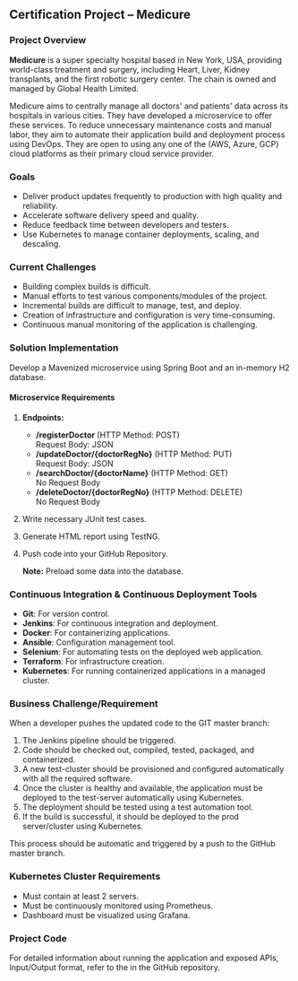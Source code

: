 ## Certification Project – Medicure


### Project Overview

**Medicure** is a super specialty hospital based in New York, USA, providing world-class treatment and surgery, including Heart, Liver, Kidney transplants, and the first robotic surgery center. The chain is owned and managed by Global Health Limited.

Medicure aims to centrally manage all doctors' and patients' data across its hospitals in various cities. They have developed a microservice to offer these services. To reduce unnecessary maintenance costs and manual labor, they aim to automate their application build and deployment process using DevOps. They are open to using any one of the (AWS, Azure, GCP) cloud platforms as their primary cloud service provider.

### Goals

- Deliver product updates frequently to production with high quality and reliability.
- Accelerate software delivery speed and quality.
- Reduce feedback time between developers and testers.
- Use Kubernetes to manage container deployments, scaling, and descaling.

### Current Challenges

- Building complex builds is difficult.
- Manual efforts to test various components/modules of the project.
- Incremental builds are difficult to manage, test, and deploy.
- Creation of infrastructure and configuration is very time-consuming.
- Continuous manual monitoring of the application is challenging.

### Solution Implementation

Develop a Mavenized microservice using Spring Boot and an in-memory H2 database.

#### Microservice Requirements

1. **Endpoints:**
   - **/registerDoctor** (HTTP Method: POST)  
     Request Body: JSON
   - **/updateDoctor/{doctorRegNo}** (HTTP Method: PUT)  
     Request Body: JSON
   - **/searchDoctor/{doctorName}** (HTTP Method: GET)  
     No Request Body
   - **/deleteDoctor/{doctorRegNo}** (HTTP Method: DELETE)  
     No Request Body

2. Write necessary JUnit test cases.
3. Generate HTML report using TestNG.
4. Push code into your GitHub Repository.
   
   **Note:** Preload some data into the database.

### Continuous Integration & Continuous Deployment Tools

- **Git**: For version control.
- **Jenkins**: For continuous integration and deployment.
- **Docker**: For containerizing applications.
- **Ansible**: Configuration management tool.
- **Selenium**: For automating tests on the deployed web application.
- **Terraform**: For infrastructure creation.
- **Kubernetes**: For running containerized applications in a managed cluster.

### Business Challenge/Requirement

When a developer pushes the updated code to the GIT master branch:
1. The Jenkins pipeline should be triggered.
2. Code should be checked out, compiled, tested, packaged, and containerized.
3. A new test-cluster should be provisioned and configured automatically with all the required software.
4. Once the cluster is healthy and available, the application must be deployed to the test-server automatically using Kubernetes.
5. The deployment should be tested using a test automation tool.
6. If the build is successful, it should be deployed to the prod server/cluster using Kubernetes.

This process should be automatic and triggered by a push to the GitHub master branch.

### Kubernetes Cluster Requirements

- Must contain at least 2 servers.
- Must be continuously monitored using Prometheus.
- Dashboard must be visualized using Grafana.

### Project Code

For detailed information about running the application and exposed APIs, Input/Output format, refer to the in the GitHub repository.

